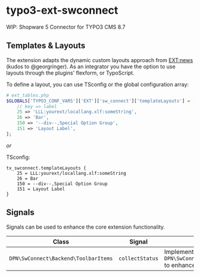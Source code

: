 # typo3-ext-swconnect

WIP: Shopware 5 Connector for TYPO3 CMS 8.7

## Templates & Layouts

The extension adapts the dynamic custom layouts approach from [EXT:news](https://github.com/georgringer/news) (kudos to @georgringer). 
As an integrator you have the option to use layouts through the plugins' flexform, or TypoScript.

To define a layout, you can use TSconfig or the global configuration array:

```php
# ext_tables.php
$GLOBALS['TYPO3_CONF_VARS']['EXT']['sw_connect']['templateLayouts'] = [
    // key => label
    25 => 'LLL:yourext/locallang.xlf:someString',
    26 => 'Bar',
    150 => '--div--,Special Option Group',
    151 => 'Layout Label',
];
```

*or*

TSconfig:

```typo3_typoscript
tx_swconnect.templateLayouts {
    25 = LLL:yourext/locallang.xlf:someString
    26 = Bar
    150 = --div--,Special Option Group
    151 = Layout Label
}
```

## Signals

Signals can be used to enhance the core extension functionality.

| Class | Signal | Info |
|--------------------------------------|-----------------|--------------------------------------------------------------------------------------------------------|
| `DPN\SwConnect\Backend\ToolbarItems` | `collectStatus` | Implement `DPN\SwConnect\Slot\StatusCollectorSlotInterface` to enhance the Backend Status Item reports |
